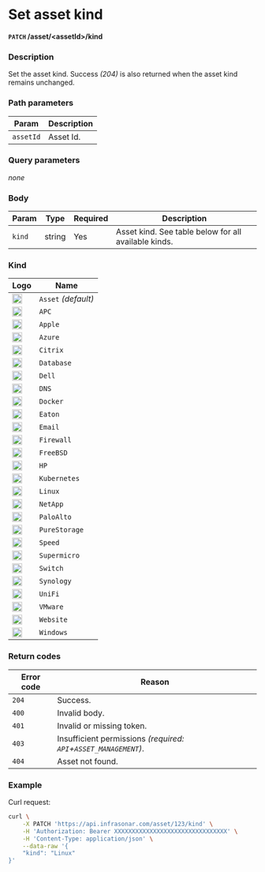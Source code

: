 # Set asset kind
**`PATCH` /asset/<assetId\>/kind**

### Description
Set the asset kind. Success _(204)_ is also returned when the asset kind remains unchanged.

### Path parameters
Param               | Description
--------------------|-------------
`assetId`           | Asset Id.

### Query parameters
_none_

### Body
Param       | Type      | Required  | Description
------------|-----------|-----------|-------------
`kind`      | string    | Yes       | Asset kind. See table below for all available kinds.

### Kind

Logo                                                                                                            | Name
----------------------------------------------------------------------------------------------------------------|---------
<img src="https://app.infrasonar.com/static/images/hosticons/asset.png" style="margin:0; width:20px;"/>         | `Asset` _(default)_
<img src="https://app.infrasonar.com/static/images/hosticons/apc.png" style="margin:0; width:20px;"/>           | `APC`
<img src="https://app.infrasonar.com/static/images/hosticons/apple.png" style="margin:0; width:20px;"/>         | `Apple`
<img src="https://app.infrasonar.com/static/images/hosticons/azure.png" style="margin:0; width:20px;"/>         | `Azure`
<img src="https://app.infrasonar.com/static/images/hosticons/citrix.png" style="margin:0; width:20px;"/>        | `Citrix`
<img src="https://app.infrasonar.com/static/images/hosticons/database.png" style="margin:0; width:20px;"/>      | `Database`
<img src="https://app.infrasonar.com/static/images/hosticons/dell.png" style="margin:0; width:20px;"/>          | `Dell`
<img src="https://app.infrasonar.com/static/images/hosticons/dns.png" style="margin:0; width:20px;"/>           | `DNS`
<img src="https://app.infrasonar.com/static/images/hosticons/docker.png" style="margin:0; width:20px;"/>        | `Docker`
<img src="https://app.infrasonar.com/static/images/hosticons/eaton.png" style="margin:0; width:20px;"/>         | `Eaton`
<img src="https://app.infrasonar.com/static/images/hosticons/email.png" style="margin:0; width:20px;"/>         | `Email`
<img src="https://app.infrasonar.com/static/images/hosticons/firewall.png" style="margin:0; width:20px;"/>      | `Firewall`
<img src="https://app.infrasonar.com/static/images/hosticons/freebsd.png" style="margin:0; width:20px;"/>       | `FreeBSD`
<img src="https://app.infrasonar.com/static/images/hosticons/hp.png" style="margin:0; width:20px;"/>            | `HP`
<img src="https://app.infrasonar.com/static/images/hosticons/kubernetes.png" style="margin:0; width:20px;"/>    | `Kubernetes`
<img src="https://app.infrasonar.com/static/images/hosticons/linux.png" style="margin:0; width:20px;"/>         | `Linux`
<img src="https://app.infrasonar.com/static/images/hosticons/netapp.png" style="margin:0; width:20px;"/>        | `NetApp`
<img src="https://app.infrasonar.com/static/images/hosticons/paloalto.png" style="margin:0; width:20px;"/>      | `PaloAlto`
<img src="https://app.infrasonar.com/static/images/hosticons/purestorage.png" style="margin:0; width:20px;"/>   | `PureStorage`
<img src="https://app.infrasonar.com/static/images/hosticons/speed.png" style="margin:0; width:20px;"/>         | `Speed`
<img src="https://app.infrasonar.com/static/images/hosticons/supermicro.png" style="margin:0; width:20px;"/>    | `Supermicro`
<img src="https://app.infrasonar.com/static/images/hosticons/switch.png" style="margin:0; width:20px;"/>        | `Switch`
<img src="https://app.infrasonar.com/static/images/hosticons/synology.png" style="margin:0; width:20px;"/>      | `Synology`
<img src="https://app.infrasonar.com/static/images/hosticons/unifi.png" style="margin:0; width:20px;"/>         | `UniFi`
<img src="https://app.infrasonar.com/static/images/hosticons/vmware.png" style="margin:0; width:20px;"/>        | `VMware`
<img src="https://app.infrasonar.com/static/images/hosticons/website.png" style="margin:0; width:20px;"/>       | `Website`
<img src="https://app.infrasonar.com/static/images/hosticons/windows.png" style="margin:0; width:20px;"/>       | `Windows`


### Return codes
Error code  | Reason
------------|--------
`204`       | Success.
`400`       | Invalid body.
`401`       | Invalid or missing token.
`403`       | Insufficient permissions _(required: `API`+`ASSET_MANAGEMENT`)_.
`404`       | Asset not found.

### Example
Curl request:
```bash
curl \
    -X PATCH 'https://api.infrasonar.com/asset/123/kind' \
    -H 'Authorization: Bearer XXXXXXXXXXXXXXXXXXXXXXXXXXXXXXXX' \
    -H 'Content-Type: application/json' \
    --data-raw '{
    "kind": "Linux"
}'
```
